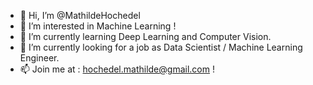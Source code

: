 - 👋 Hi, I’m @MathildeHochedel
- 👀 I’m interested in Machine Learning ! 
- 🌱 I’m currently learning Deep Learning and Computer Vision. 
- 💞️ I’m currently looking for a job as Data Scientist / Machine Learning Engineer. 
- 📫 Join me at : hochedel.mathilde@gmail.com !

<!---
MathildeHochedel/MathildeHochedel is a ✨ special ✨ repository because its `README.md` (this file) appears on your GitHub profile.
You can click the Preview link to take a look at your changes.
--->
